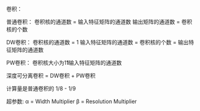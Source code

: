卷积：


普通卷积：
卷积核的通道数 = 输入特征矩阵的通道数
输出矩阵的通道数 = 卷积核的个数

DW卷积：
卷积核的通道数 = 1
输入特征矩阵的通道数 = 卷积核的个数 = 输出特征矩阵的通道数

PW卷积：
卷积核大小为1**1**输入特征矩阵的通道数

深度可分离卷积 = DW卷积 + PW卷积

计算量是普通卷积的 1/8 - 1/9

超参数:
α = Width Multiplier 
β = Resolution Multiplier